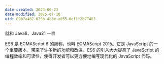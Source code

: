 ```yaml
---
date created: 2024-06-23
date modified: 2025-07-10
uid: 09b7a482-629b-4b3e-a055-6cf1f2b77483
---
```


就和 Java8、Java21 一样

ES6 是 ECMAScript 6 的简称，也叫 ECMAScript 2015。它是 JavaScript 的一个重要版本，带来了许多新的功能和改进。ES6 的引入大大提高了 JavaScript 的编程效率和可读性，使得开发者可以更方便地编写现代化的 JavaScript 代码。
